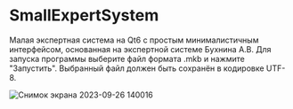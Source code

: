 # SmallExpertSystem

Малая экспертная система на Qt6 с простым минималистичным интерфейсом, основанная на экспертной системе Бухнина А.В.
Для запуска программы выберите файл формата .mkb и нажмите "Запустить". Выбранный файл должен быть сохранён в кодировке UTF-8.

![Снимок экрана 2023-09-26 140016](https://github.com/Anon4ig-Plovecsky/SmallExpertSystem/assets/86836359/7f3c653e-f9f7-4acb-98ed-206a0caa3dfe)
